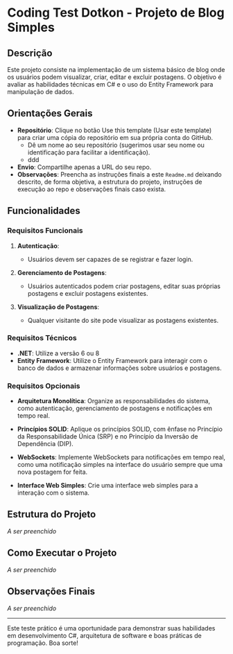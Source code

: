 # Coding Test Dotkon - Projeto de Blog Simples

## Descrição

Este projeto consiste na implementação de um sistema básico de blog onde os usuários podem visualizar, criar, editar e excluir postagens. O objetivo é avaliar as habilidades técnicas em C# e o uso do Entity Framework para manipulação de dados.

## Orientações Gerais

- **Repositório**: Clique no botão Use this template (Usar este template) para criar uma cópia do repositório em sua própria conta do GitHub.
    - Dê um nome ao seu repositório (sugerimos usar seu nome ou identificação para facilitar a identificação).
    - ddd
- **Envio**: Compartilhe apenas a URL do seu repo.
- **Observações**: Preencha as instruções finais a este `Readme.md` deixando descrito, de forma objetiva, a estrutura do projeto, instruções de execução ao repo e observações finais caso exista.

## Funcionalidades

### Requisitos Funcionais

1. **Autenticação**: 
    - Usuários devem ser capazes de se registrar e fazer login.

2. **Gerenciamento de Postagens**: 
    - Usuários autenticados podem criar postagens, editar suas próprias postagens e excluir postagens existentes.

3. **Visualização de Postagens**: 
    - Qualquer visitante do site pode visualizar as postagens existentes.

### Requisitos Técnicos

- **.NET**: Utilize a versão 6 ou 8
- **Entity Framework**: Utilize o Entity Framework para interagir com o banco de dados e armazenar informações sobre usuários e postagens.

### Requisitos Opcionais

- **Arquitetura Monolítica**: Organize as responsabilidades do sistema, como autenticação, gerenciamento de postagens e notificações em tempo real.

- **Princípios SOLID**: Aplique os princípios SOLID, com ênfase no Princípio da Responsabilidade Única (SRP) e no Princípio da Inversão de Dependência (DIP).

- **WebSockets**: Implemente WebSockets para notificações em tempo real, como uma notificação simples na interface do usuário sempre que uma nova postagem for feita.

- **Interface Web Simples**: Crie uma interface web simples para a interação com o sistema.

## Estrutura do Projeto
_A ser preenchido_

## Como Executar o Projeto
_A ser preenchido_

## Observações Finais
_A ser preenchido_

---

Este teste prático é uma oportunidade para demonstrar suas habilidades em desenvolvimento C#, arquitetura de software e boas práticas de programação. Boa sorte!

